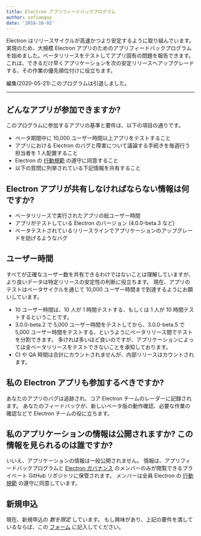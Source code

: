 ```yaml
---
title: Electron アプリフィードバックプログラム
author: sofianguy
date: '2018-10-02'
---
```


Electron はリリースサイクルが高速かつより安定するように取り組んでいます。 実現のため、大規模 Electron アプリのためのアプリフィードバックプログラムを始めました。ベータリリースをテストしてアプリ固有の問題を報告できます。 これは、できるだけ早くアプリケーションを次の安定リリースへアップグレードする、その作業の優先順位付けに役立ちます。

編集(2020-05-21):このプログラムは引退しました。

---

## どんなアプリが参加できますか?
このプログラムに参加するアプリの基準と要件は、以下の項目の通りです。
- ベータ期間中に 10,000 ユーザー時間以上アプリをテストすること
- アプリにおける Electron のバグと障害について議論する手続きを毎週行う担当者を 1 人配置すること
- Electron の [行動規範](https://github.com/electron/electron/blob/master/CODE_OF_CONDUCT.md) の遵守に同意すること
- 以下の質問に列挙されている下記情報を共有すること

## Electron アプリが共有しなければならない情報は何ですか?
- ベータリリースで実行されたアプリの総ユーザー時間
- アプリがテストしている Electron のバージョン (4.0.0-beta.3 など)
- ベータテストされているリリースラインでアプリケーションのアップグレードを妨げるようなバグ

## ユーザー時間
すべてが正確なユーザー数を共有できるわけではないことは理解していますが、より良いデータは特定リリースの安定性の判断に役立ちます。 現在、アプリのテストはベータサイクルを通じて 10,000 ユーザー時間まで到達するようにお願いしています。
- 10 ユーザー時間は、10 人が 1 時間テストする、もしくは 1 人が 10 時間テストするということです。
- 3.0.0-beta.2 で 5,000 ユーザー時間をテストしてから、3.0.0-beta.5 で 5,000 ユーザー時間をテストする、というようにベータリリース間でテストを分割できます。 多ければ多いほど良いのですが、アプリケーションによっては全ベータリリースをテストできないことを承知しております。
- CI や QA 時間は合計にカウントされませんが、内部リリースはカウントされます。

## 私の Electron アプリも参加するべきですか?
あなたのアプリのバグは追跡され、コア Electron チームのレーダーに記録されます。 あなたのフィードバックが、新しいベータ版の動作確認、必要な作業の確認などで Electron チームの役に立ちます。

## 私のアプリケーションの情報は公開されますか? この情報を見られるのは誰ですか?
いいえ、アプリケーションの情報は一般公開されません。 情報は、アプリフィードバックプログラムと [Electron ガバナンス](https://github.com/electron/governance) のメンバーのみが閲覧できるプライベート GitHub リポジトリに保管されます。 メンバーは全員 Electron の [行動規範](https://github.com/electron/electron/blob/master/CODE_OF_CONDUCT.md) の遵守に同意しています。

## 新規申込
現在、新規申込の *数を限定* しています。 もし興味があり、上記の要件を満しているならば、この [フォーム](https://goo.gl/forms/OpMEKV75ScN6we7g1) に記入してください。
